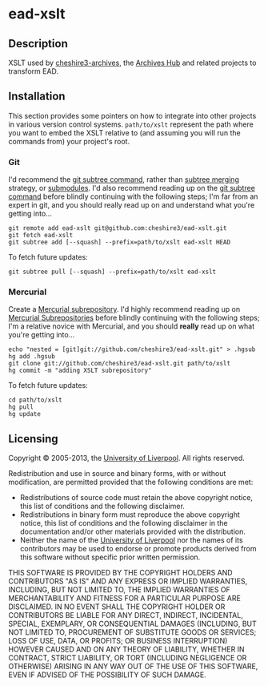 ead-xslt
========

Description
-----------

XSLT used by [cheshire3-archives][1], the [Archives Hub][2] and related
projects to transform EAD.

[1]: https://github.com/cheshire3/cheshire3-archives
[2]: http://archiveshub.ac.uk


Installation
------------

This section provides some pointers on how to integrate into other projects in
various version control systems. `path/to/xslt` represent the path where you
want to embed the XSLT relative to (and assuming you will run the commands from)
your project's root.


### Git


I'd recommend the [git subtree command][3], rather than [subtree merging][4]
strategy, or [submodules][5]. I'd also recommend reading up on the
[git subtree command][3] before blindly continuing with the following steps;
I'm far from an expert in git, and you should really read up on and understand
what you're getting into...

```shell
git remote add ead-xslt git@github.com:cheshire3/ead-xslt.git
git fetch ead-xslt
git subtree add [--squash] --prefix=path/to/xslt ead-xslt HEAD
```

To fetch future updates:

```shell
git subtree pull [--squash] --prefix=path/to/xslt ead-xslt
```

[3]: https://github.com/git/git/tree/master/contrib/subtree
[4]: http://git-scm.com/book/en/Git-Tools-Subtree-Merging
[5]: http://git-scm.com/book/en/Git-Tools-Submodules


### Mercurial


Create a [Mercurial subrepository][6]. I'd highly recommend reading up on
[Mercurial Subrepositories][6] before blindly continuing with the following
steps; I'm a relative novice with Mercurial, and you should **really** read up
on what you're getting into...

```shell
echo "nested = [git]git://github.com/cheshire3/ead-xslt.git" > .hgsub
hg add .hgsub
git clone git://github.com/cheshire3/ead-xslt.git path/to/xslt
hg commit -m "adding XSLT subrepository" 
```

To fetch future updates:

```shell
cd path/to/xslt
hg pull
hg update
```

[6]: http://mercurial.selenic.com/wiki/Subrepository


Licensing
---------

Copyright © 2005-2013, the [University of Liverpool][*]. All rights reserved.

Redistribution and use in source and binary forms, with or without
modification, are permitted provided that the following conditions are
met:

 * Redistributions of source code must retain the above copyright
   notice, this list of conditions and the following disclaimer.
 * Redistributions in binary form must reproduce the above copyright
   notice, this list of conditions and the following disclaimer in the
   documentation and/or other materials provided with the distribution.
 * Neither the name of the [University of Liverpool][*] nor the names of its
   contributors may be used to endorse or promote products derived from
   this software without specific prior written permission.

THIS SOFTWARE IS PROVIDED BY THE COPYRIGHT HOLDERS AND CONTRIBUTORS "AS
IS" AND ANY EXPRESS OR IMPLIED WARRANTIES, INCLUDING, BUT NOT LIMITED
TO, THE IMPLIED WARRANTIES OF MERCHANTABILITY AND FITNESS FOR A
PARTICULAR PURPOSE ARE DISCLAIMED. IN NO EVENT SHALL THE COPYRIGHT
HOLDER OR CONTRIBUTORS BE LIABLE FOR ANY DIRECT, INDIRECT, INCIDENTAL,
SPECIAL, EXEMPLARY, OR CONSEQUENTIAL DAMAGES (INCLUDING, BUT NOT LIMITED
TO, PROCUREMENT OF SUBSTITUTE GOODS OR SERVICES; LOSS OF USE, DATA, OR
PROFITS; OR BUSINESS INTERRUPTION) HOWEVER CAUSED AND ON ANY THEORY OF
LIABILITY, WHETHER IN CONTRACT, STRICT LIABILITY, OR TORT (INCLUDING
NEGLIGENCE OR OTHERWISE) ARISING IN ANY WAY OUT OF THE USE OF THIS
SOFTWARE, EVEN IF ADVISED OF THE POSSIBILITY OF SUCH DAMAGE.


[*]: http://liv.ac.uk


